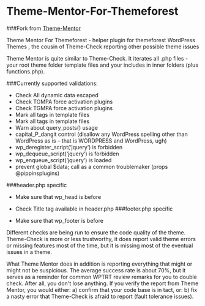 Theme-Mentor-For-Themeforest
============
###Fork from [Theme-Mentor](https://github.com/mpeshev/Theme-Mentor)

Theme Mentor For Themeforest - helper plugin for themeforest WordPress Themes , the cousin of Theme-Check reporting other possible theme issues



Theme Mentor is quite similar to Theme-Check. It iterates all .php files - your root theme folder template
files and your includes in inner folders (plus functions.php).


###Currently supported validations:
* Check All dynamic data escaped
* Check  TGMPA force activation plugins
* Check  TGMPA force activation plugins
* Mark all tags in template files
* Mark all tags in template files
* Warn about query_posts() usage
* capital_P_dangit control (disallow any WordPress spelling other than WordPress as is – that is WORDPRESS and WordPress, ugh)
* wp_deregister_script(‘jquery’) is forbidden
* wp_dequeue_script(‘jquery’) is forbidden
* wp_enqueue_script(‘jquery’) is loaded
* prevent global $data; call as a common troublemaker (props @pippinsplugins)

###header.php specific

* Make sure that wp_head is before
* Check Title tag available in header.php
###footer.php specific

* Make sure that wp_footer is before




Different checks are being run to ensure the code quality of the theme. Theme-Check is more or less
trustworthy, it does report valid theme errors or missing features most of the time, but it is missing
most of the eventual issues in a theme.

What Theme Mentor does in addition is reporting everything that might or might not be suspicious. The average
success rate is about 70%, but it serves as a reminder for common WPTRT review remarks for you to double check.
After all, you don't lose anything. If you verify the report from Theme Mentor, you would either: a) confirm
that your code base is in tact, or: b) fix a nasty error that Theme-Check is afraid to report (fault tolerance issues).